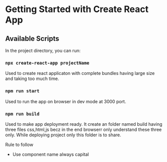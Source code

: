 # Getting Started with Create React App

## Available Scripts

In the project directory, you can run:

### `npx create-react-app projectName`
Used to create react applicaton with complete bundles having large size and taking too much time.

### `npm run start`
Used to run the app on browser in dev mode at 3000 port.

### `npm run build`
Used to make app deployment ready.
It create an folder named build having three files css,html,js becz in the end browserr only understand these three only.
While deploying project only this folder is to share.

Rule to follow
- Use component name always capital

